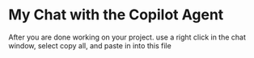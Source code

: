 #  My Chat with the Copilot Agent 

After you are done working on your project. use a right click in the chat
 window, select copy all, and paste in into this file
